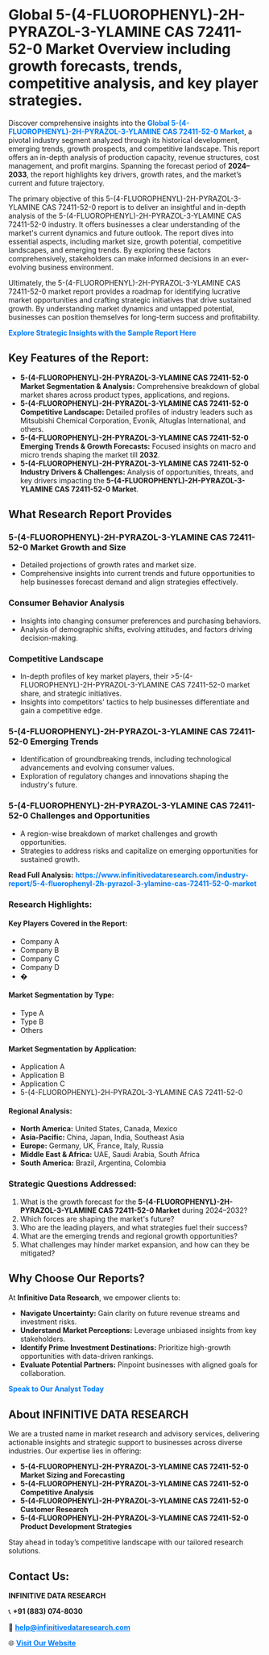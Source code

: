 <h1>Global 5-(4-FLUOROPHENYL)-2H-PYRAZOL-3-YLAMINE CAS 72411-52-0 Market Overview including growth forecasts, trends, competitive analysis, and key player strategies.</h1>
<p>
Discover comprehensive insights into the 
<a href="https://www.infinitivedataresearch.com/industry-report/5-4-fluorophenyl-2h-pyrazol-3-ylamine-cas-72411-52-0-market" rel="dofollow" style="color: #007BFF; text-decoration: none;"><strong>Global 5-(4-FLUOROPHENYL)-2H-PYRAZOL-3-YLAMINE CAS 72411-52-0 Market</strong></a>, a pivotal industry segment analyzed through its historical development, emerging trends, growth prospects, and competitive landscape. This report offers an in-depth analysis of production capacity, revenue structures, cost management, and profit margins. Spanning the forecast period of <strong>2024–2033</strong>, the report highlights key drivers, growth rates, and the market’s current and future trajectory.
</p>
<p>
The primary objective of this 5-(4-FLUOROPHENYL)-2H-PYRAZOL-3-YLAMINE CAS 72411-52-0 report is to deliver an insightful and in-depth analysis of the 5-(4-FLUOROPHENYL)-2H-PYRAZOL-3-YLAMINE CAS 72411-52-0 industry. It offers businesses a clear understanding of the market's current dynamics and future outlook. The report dives into essential aspects, including market size, growth potential, competitive landscapes, and emerging trends. By exploring these factors comprehensively, stakeholders can make informed decisions in an ever-evolving business environment.
</p>
<p>
Ultimately, the 5-(4-FLUOROPHENYL)-2H-PYRAZOL-3-YLAMINE CAS 72411-52-0 market report provides a roadmap for identifying lucrative market opportunities and crafting strategic initiatives that drive sustained growth. By understanding market dynamics and untapped potential, businesses can position themselves for long-term success and profitability.
</p>
<p>
<a href="https://www.infinitivedataresearch.com/request-sample/reportId=111115" style="color: #007BFF; text-decoration: none;"><strong>Explore Strategic Insights with the Sample Report Here</strong></a>
</p>

<h2>Key Features of the Report:</h2>
<ul>
<li><strong>5-(4-FLUOROPHENYL)-2H-PYRAZOL-3-YLAMINE CAS 72411-52-0 Market Segmentation & Analysis:</strong> Comprehensive breakdown of global market shares across product types, applications, and regions.</li>
<li><strong>5-(4-FLUOROPHENYL)-2H-PYRAZOL-3-YLAMINE CAS 72411-52-0 Competitive Landscape:</strong> Detailed profiles of industry leaders such as Mitsubishi Chemical Corporation, Evonik, Altuglas International, and others.</li>
<li><strong>5-(4-FLUOROPHENYL)-2H-PYRAZOL-3-YLAMINE CAS 72411-52-0 Emerging Trends & Growth Forecasts:</strong> Focused insights on macro and micro trends shaping the market till <strong>2032</strong>.</li>
<li><strong>5-(4-FLUOROPHENYL)-2H-PYRAZOL-3-YLAMINE CAS 72411-52-0 Industry Drivers & Challenges:</strong> Analysis of opportunities, threats, and key drivers impacting the <strong>5-(4-FLUOROPHENYL)-2H-PYRAZOL-3-YLAMINE CAS 72411-52-0 Market</strong>.</li>
</ul>

<h2>What Research Report Provides</h2>
<h3>5-(4-FLUOROPHENYL)-2H-PYRAZOL-3-YLAMINE CAS 72411-52-0 Market Growth and Size</h3>
<ul>
<li>Detailed projections of growth rates and market size.</li>
<li>Comprehensive insights into current trends and future opportunities to help businesses forecast demand and align strategies effectively.</li>
</ul>

<h3>Consumer Behavior Analysis</h3>
<ul>
<li>Insights into changing consumer preferences and purchasing behaviors.</li>
<li>Analysis of demographic shifts, evolving attitudes, and factors driving decision-making.</li>
</ul>

<h3>Competitive Landscape</h3>
<ul>
<li>In-depth profiles of key market players, their >5-(4-FLUOROPHENYL)-2H-PYRAZOL-3-YLAMINE CAS 72411-52-0 market share, and strategic initiatives.</li>
<li>Insights into competitors' tactics to help businesses differentiate and gain a competitive edge.</li>
</ul>

<h3>5-(4-FLUOROPHENYL)-2H-PYRAZOL-3-YLAMINE CAS 72411-52-0 Emerging Trends</h3>
<ul>
<li>Identification of groundbreaking trends, including technological advancements and evolving consumer values.</li>
<li>Exploration of regulatory changes and innovations shaping the industry's future.</li>
</ul>

<h3>5-(4-FLUOROPHENYL)-2H-PYRAZOL-3-YLAMINE CAS 72411-52-0 Challenges and Opportunities</h3>
<ul>
<li>A region-wise breakdown of market challenges and growth opportunities.</li>
<li>Strategies to address risks and capitalize on emerging opportunities for sustained growth.</li>
</ul>
<p><strong>Read Full Analysis:</strong> <a href="https://www.infinitivedataresearch.com/industry-report/5-4-fluorophenyl-2h-pyrazol-3-ylamine-cas-72411-52-0-market" rel="dofollow" style="color: #007BFF; text-decoration: none;"><strong>https://www.infinitivedataresearch.com/industry-report/5-4-fluorophenyl-2h-pyrazol-3-ylamine-cas-72411-52-0-market</strong></a></p>
<h3>Research Highlights:</h3>
<h4>Key Players Covered in the Report:</h4>
<ul><li>Company A</li><li>Company B</li><li>Company C</li><li>Company D</li><li>�</li></ul>
<h4>Market Segmentation by Type:</h4>
<ul><li>Type A</li><li>Type B</li><li>Others</li></ul>
<h4>Market Segmentation by Application:</h4>
<ul><li>Application A</li><li>Application B</li><li>Application C</li><li>5-(4-FLUOROPHENYL)-2H-PYRAZOL-3-YLAMINE CAS 72411-52-0</li></ul>

<h4>Regional Analysis:</h4>
<ul>
<li><strong>North America:</strong> United States, Canada, Mexico</li>
<li><strong>Asia-Pacific:</strong> China, Japan, India, Southeast Asia</li>
<li><strong>Europe:</strong> Germany, UK, France, Italy, Russia</li>
<li><strong>Middle East & Africa:</strong> UAE, Saudi Arabia, South Africa</li>
<li><strong>South America:</strong> Brazil, Argentina, Colombia</li>
</ul>

<h3>Strategic Questions Addressed:</h3>
<ol>
<li>What is the growth forecast for the <strong>5-(4-FLUOROPHENYL)-2H-PYRAZOL-3-YLAMINE CAS 72411-52-0 Market</strong> during 2024–2032?</li>
<li>Which forces are shaping the market's future?</li>
<li>Who are the leading players, and what strategies fuel their success?</li>
<li>What are the emerging trends and regional growth opportunities?</li>
<li>What challenges may hinder market expansion, and how can they be mitigated?</li>
</ol>

<h2>Why Choose Our Reports?</h2>
<p>At <strong>Infinitive Data Research</strong>, we empower clients to:</p>
<ul>
<li><strong>Navigate Uncertainty:</strong> Gain clarity on future revenue streams and investment risks.</li>
<li><strong>Understand Market Perceptions:</strong> Leverage unbiased insights from key stakeholders.</li>
<li><strong>Identify Prime Investment Destinations:</strong> Prioritize high-growth opportunities with data-driven rankings.</li>
<li><strong>Evaluate Potential Partners:</strong> Pinpoint businesses with aligned goals for collaboration.</li>
</ul>
<p><a href="https://www.infinitivedataresearch.com/industry-report/5-4-fluorophenyl-2h-pyrazol-3-ylamine-cas-72411-52-0-market" rel="dofollow" style="color: #007BFF; text-decoration: none;"><strong>Speak to Our Analyst Today</strong></a></p>

<h2>About INFINITIVE DATA RESEARCH</h2>
<p>We are a trusted name in market research and advisory services, delivering actionable insights and strategic support to businesses across diverse industries. Our expertise lies in offering:</p>
<ul>
<li><strong>5-(4-FLUOROPHENYL)-2H-PYRAZOL-3-YLAMINE CAS 72411-52-0 Market Sizing and Forecasting</strong></li>
<li><strong>5-(4-FLUOROPHENYL)-2H-PYRAZOL-3-YLAMINE CAS 72411-52-0 Competitive Analysis</strong></li>
<li><strong>5-(4-FLUOROPHENYL)-2H-PYRAZOL-3-YLAMINE CAS 72411-52-0 Customer Research</strong></li>
<li><strong>5-(4-FLUOROPHENYL)-2H-PYRAZOL-3-YLAMINE CAS 72411-52-0 Product Development Strategies</strong></li>
</ul>
<p>Stay ahead in today’s competitive landscape with our tailored research solutions.</p>

<h2>Contact Us:</h2>
<p><strong>INFINITIVE DATA RESEARCH</strong></p>
<p>📞 <strong>+91 (883) 074-8030</strong></p>
<p>📧 <strong><a href="mailto:help@infinitivedataresearch.com" style="color: #007BFF;">help@infinitivedataresearch.com</a></strong></p>
<p>🌐 <strong><a href="https://www.infinitivedataresearch.com" rel="dofollow" style="color: #007BFF;">Visit Our Website</a></strong></p>